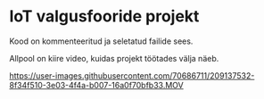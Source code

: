 # IoT valgusfooride projekt

Kood on kommenteeritud ja seletatud failide sees.

Allpool on kiire video, kuidas projekt töötades välja näeb.

https://user-images.githubusercontent.com/70686711/209137532-8f34f510-3e03-4f4a-b007-16a0f70bfb33.MOV

